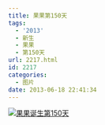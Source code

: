 ```yaml
---
title: 果果第150天
tags:
  - '2013'
  - 新生
  - 果果
  - 第150天
url: 2217.html
id: 2217
categories:
  - 图片
date: 2013-06-18 22:41:34
---
```


[![](http://photo.guolaijie.com/rooufer/uploads/2013/06/果果诞生第150天.jpg "果果诞生第150天")](http://photo.guolaijie.com/rooufer/uploads/2013/06/果果诞生第150天.jpg)